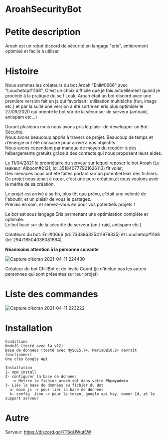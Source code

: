# AroahSecurityBot

# Petite description
Aroah est un robot discord de sécurité en langage "eris", entièrement optimisé et facile à utiliser<br>

# Histoire
Nous sommes les créateurs du bot Aroah "Enil#0666" avec "Louchetop#1168", C'est un choix difficile que je fais actuellement quand je procède à la pratique du self Leak, Aroah était un bot discord avec une première version fait en js qui favorisait l'utilisation multitâche (fun, image etc.) et par la suite une version a été sortie en eris plus optimiser le 27/09/2020 qui oriente le bot sûr de la sécuriser de serveur (antiraid, antispam etc...)

Durant  plusieurs mois nous avons pris le plaisir de développer un Bot Sécurité.<br>
Nous avons beaucoup appris à travers ce projet. Beaucoup de temps et d’énergie ont été consacré pour arrivé à nos objectifs.<br>
Nous avons cependant par manque de moyen du recoûrir à des hébergements gratuits grâce à des contacts qui nous proposent leurs aides.

Le 11/04/2021 le propriétaire du serveur sur lequel reposer le bot Aroah (Le leakeur: Alboom#2121, Id: 351840777921626113) fit voler;<br>
Des menaces nous ont été faites portant sur un potentiel leak des fichiers.<br>
Ce projet nous tenait à cœur, c'est une pure création,et nous voulons avoir le mérite de sa création.<br>

Le projet est arrivé à sa fin, plus tôt que prévu, c’était une volonté de l'aboutir, et un plaisir de vous le partagez.<br>
Prenais en soin, et servez-vous en pour vos potentiels projets !<br>

Le bot est sous langage Éris permettant une optimisation complète et optimale.<br>
Le bot basé sur de la sécurité de serveur (anti-raid, antispam etc.)<br>

Créateurs du bot: Enil#0666 (id: 733396325411979335) et Louchetop#1168 (Id: 294716504036081664)<br>

__Néanmoins attention à la personne suivante__

![Capture d’écran 2021-04-11 224430](https://user-images.githubusercontent.com/65201353/114320729-a33a6b80-9b17-11eb-8044-cf06a0eea12c.png)

Créateur du bot ChillBot et de Invite Count (je n'inclue pas les autres personnes qui sont présentes sur leur projet)
# Liste des commandes

![Capture d’écran 2021-04-11 223222](https://user-images.githubusercontent.com/65201353/114320333-cebc5680-9b15-11eb-9328-c37d0f56f8ea.png)

# Installation
	Conditions
	NodeJS (testé avec la v12)
	Base de données (testé avec MySQL5.7+, MariaDB10.2+ devrait fonctionner)
	Une clés Google Api

	Installation
	1- npm install
	2- configurer la base de données
	   -> Mettre le fichier aroah.sql dans votre Phpmyadmin 
	3- Liés la base de données au fichier du Bot
	  a- main js -> pour lier la base de données 	 
	  b- config .Json -> pour le token, google api key, owner Id, et le support serveur
	  
# Autre
Serveur: https://discord.gg/7T6qUWutEW
